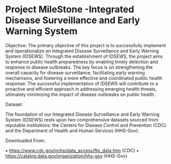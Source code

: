 # Project  MileStone -Integrated Disease Surveillance and Early Warning System

Objective:
The primary objective of this project is to successfully implement and operationalize an Integrated Disease Surveillance and Early Warning System (IDSEWS). Through the establishment of IDSEWS, the project aims to enhance public health preparedness by enabling timely detection and response to disease outbreaks. The key focus is on strengthening the overall capacity for disease surveillance, facilitating early warning mechanisms, and fostering a more effective and coordinated public health response. The successful implementation of IDSEWS will contribute to a proactive and efficient approach in addressing emerging health threats, ultimately minimizing the impact of disease outbreaks on public health.

Dataset:

The foundation of our Integrated Disease Surveillance and Early Warning System (IDSEWS) rests upon two comprehensive datasets sourced from reputable institutions: the Centers for Disease Control and Prevention (CDC) and the Department of Health and Human Services (HHS-Gov). 

Downloaded From: 

• https://www.cdc.gov/nchs/data_access/ftp_data.htm (CDC)
• https://catalog.data.gov/organization/hhs-gov (HHS-Gov)
